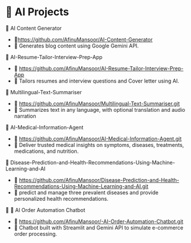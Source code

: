 # 🤖 AI Projects

🔹 AI Content Generator
- 🔗https://github.com/AfinuMansoor/AI-Content-Generator
- 🧠 Generates blog content using Google Gemini API.

🔹 AI-Resume-Tailor-Interview-Prep-App 
- 🔗 https://github.com/AfinuMansoor/AI-Resume-Tailor-Interview-Prep-App
- 🎯 Tailors resumes and interview questions and Cover letter using AI.

🔹 Multilingual-Text-Summariser
- 🔗 https://github.com/AfinuMansoor/Multilingual-Text-Summariser.git
- 🎯 Summarizes text in any language, with optional translation and audio narration

🔹 AI-Medical-Information-Agent
- 🔗 https://github.com/AfinuMansoor/AI-Medical-Information-Agent.git
- 🎯 Deliver trusted medical insights on symptoms, diseases, treatments, medications, and nutrition.

🔹 Disease-Prediction-and-Health-Recommendations-Using-Machine-Learning-and-AI
- 🔗 https://github.com/AfinuMansoor/Disease-Prediction-and-Health-Recommendations-Using-Machine-Learning-and-AI.git
- 🎯 predict and manage three prevalent diseases and provide personalized health recommendations.

🔹 🤖 AI Order Automation Chatbot
- 🔗 https://github.com/AfinuMansoor/-AI-Order-Automation-Chatbot.git
- 💬 Chatbot built with Streamlit and Gemini API to simulate e-commerce order processing.